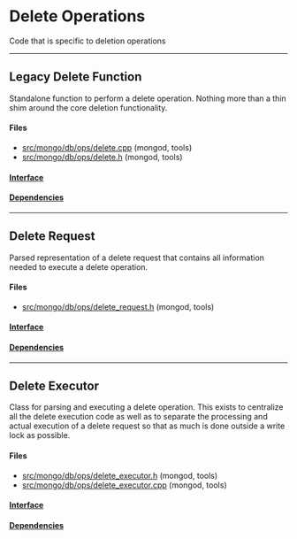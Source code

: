 # Delete Operations
Code that is specific to deletion operations


-------------

## Legacy Delete Function
Standalone function to perform a delete operation.  Nothing more than a thin shim around the core deletion functionality.

#### Files
- [src/mongo/db/ops/delete.cpp](https://github.com/mongodb/mongo/tree/r2.6.0/src/mongo/db/ops/delete.cpp)   (mongod, tools)
- [src/mongo/db/ops/delete.h](https://github.com/mongodb/mongo/tree/r2.6.0/src/mongo/db/ops/delete.h)   (mongod, tools)

#### [Interface](interface/0)

#### [Dependencies](dependencies/0)

-------------

## Delete Request
Parsed representation of a delete request that contains all information needed to execute a delete operation.

#### Files
- [src/mongo/db/ops/delete\_request.h](https://github.com/mongodb/mongo/tree/r2.6.0/src/mongo/db/ops/delete_request.h)   (mongod, tools)

#### [Interface](interface/1)

#### [Dependencies](dependencies/1)

-------------

## Delete Executor
Class for parsing and executing a delete operation.  This exists to centralize all the delete execution code as well as to separate the processing and actual execution of a delete request so that as much is done outside a write lock as possible.

#### Files
- [src/mongo/db/ops/delete\_executor.h](https://github.com/mongodb/mongo/tree/r2.6.0/src/mongo/db/ops/delete_executor.h)   (mongod, tools)
- [src/mongo/db/ops/delete\_executor.cpp](https://github.com/mongodb/mongo/tree/r2.6.0/src/mongo/db/ops/delete_executor.cpp)   (mongod, tools)

#### [Interface](interface/2)

#### [Dependencies](dependencies/2)
